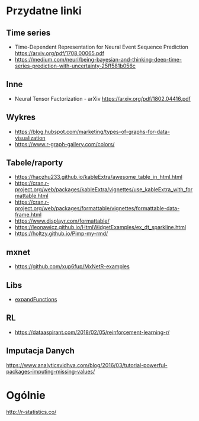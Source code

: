 # Przydatne linki

## Time series
* Time-Dependent Representation for Neural Event Sequence Prediction
  https://arxiv.org/pdf/1708.00065.pdf
* https://medium.com/neuri/being-bayesian-and-thinking-deep-time-series-prediction-with-uncertainty-25ff581b056c

## Inne
* Neural Tensor Factorization - arXiv
  https://arxiv.org/pdf/1802.04416.pdf

## Wykres
* https://blog.hubspot.com/marketing/types-of-graphs-for-data-visualization
* https://www.r-graph-gallery.com/colors/

## Tabele/raporty
* https://haozhu233.github.io/kableExtra/awesome_table_in_html.html
* https://cran.r-project.org/web/packages/kableExtra/vignettes/use_kableExtra_with_formattable.html
* https://cran.r-project.org/web/packages/formattable/vignettes/formattable-data-frame.html
* https://www.displayr.com/formattable/
* https://leonawicz.github.io/HtmlWidgetExamples/ex_dt_sparkline.html
* https://holtzy.github.io/Pimp-my-rmd/

## mxnet
* https://github.com/xup6fup/MxNetR-examples

## Libs
* [expandFunctions](https://cran.r-project.org/web/packages/expandFunctions/index.html)

## RL
* https://dataaspirant.com/2018/02/05/reinforcement-learning-r/

## Imputacja Danych
https://www.analyticsvidhya.com/blog/2016/03/tutorial-powerful-packages-imputing-missing-values/


# Ogólnie
http://r-statistics.co/
